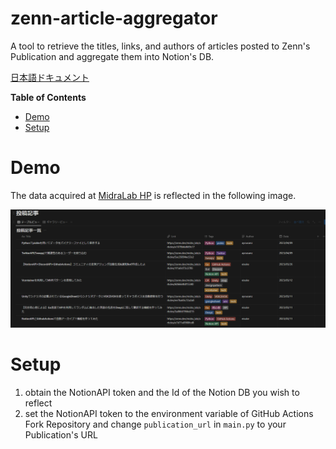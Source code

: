 # zenn-article-aggregator
A tool to retrieve the titles, links, and authors of articles posted to Zenn's Publication and aggregate them into Notion's DB.

[日本語ドキュメント](README_JP.md)

<!-- START doctoc generated TOC please keep comment here to allow auto update -->
<!-- DON'T EDIT THIS SECTION, INSTEAD RE-RUN doctoc TO UPDATE -->
**Table of Contents**

- [Demo](#demo)
- [Setup](#setup)

<!-- END doctoc generated TOC please keep comment here to allow auto update -->

# Demo

The data acquired at [MidraLab HP](https://midra-lab.notion.site/MidraLab-dd08b86fba4e4041a14e09a1d36f36ae) is reflected in the following image.

![](Docs/img.png)

# Setup
1. obtain the NotionAPI token and the Id of the Notion DB you wish to reflect
2. set the NotionAPI token to the environment variable of GitHub Actions
Fork Repository and change `publication_url` in `main.py` to your Publication's URL